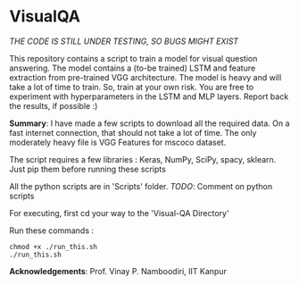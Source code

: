 VisualQA
========

*THE CODE IS STILL UNDER TESTING, SO BUGS MIGHT EXIST*

This repository contains a script to train a model for visual question answering. The model contains a (to-be trained) LSTM and feature extraction from pre-trained VGG architecture. The model is heavy and will take a lot of time to train. So, train at your own risk. You are free to experiment with hyperparameters in the LSTM and MLP layers. Report back the results, if possible :)

**Summary**:
I have made a few scripts to download all the required data. On a fast internet connection, that should not take a lot of time. The only moderately heavy file is VGG Features for mscoco dataset.

The script requires a few libraries : Keras, NumPy, SciPy, spacy, sklearn.
Just pip them before running these scripts

All the python scripts are in 'Scripts' folder.
*TODO*: Comment on python scripts

For executing, first cd your way to the 'Visual-QA Directory'

Run these commands :
```
chmod +x ./run_this.sh
./run_this.sh
```

**Acknowledgements**:
Prof. Vinay P. Namboodiri, IIT Kanpur
